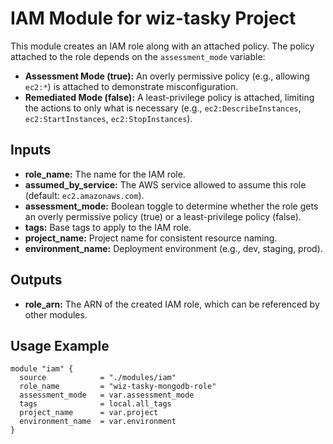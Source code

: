 # IAM Module for wiz-tasky Project

This module creates an IAM role along with an attached policy. The policy attached to the role depends on the `assessment_mode` variable:
- **Assessment Mode (true):** An overly permissive policy (e.g., allowing `ec2:*`) is attached to demonstrate misconfiguration.
- **Remediated Mode (false):** A least-privilege policy is attached, limiting the actions to only what is necessary (e.g., `ec2:DescribeInstances`, `ec2:StartInstances`, `ec2:StopInstances`).

## Inputs

- **role_name:** The name for the IAM role.
- **assumed_by_service:** The AWS service allowed to assume this role (default: `ec2.amazonaws.com`).
- **assessment_mode:** Boolean toggle to determine whether the role gets an overly permissive policy (true) or a least-privilege policy (false).
- **tags:** Base tags to apply to the IAM role.
- **project_name:** Project name for consistent resource naming.
- **environment_name:** Deployment environment (e.g., dev, staging, prod).

## Outputs

- **role_arn:** The ARN of the created IAM role, which can be referenced by other modules.

## Usage Example

```hcl
module "iam" {
  source            = "./modules/iam"
  role_name         = "wiz-tasky-mongodb-role"
  assessment_mode   = var.assessment_mode
  tags              = local.all_tags
  project_name      = var.project
  environment_name  = var.environment
}
